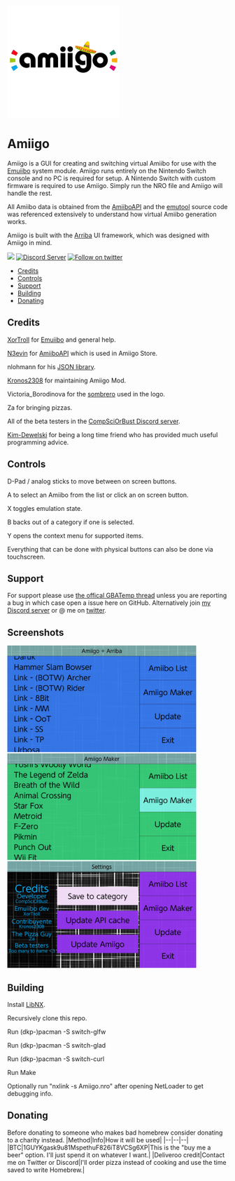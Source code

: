 ![Logo](icon.jpg)

# Amiigo

Amiigo is a GUI for creating and switching virtual Amiibo for use with the [Emuiibo](https://github.com/XorTroll/emuiibo) system module. Amiigo runs entirely on the Nintendo Switch console and no PC is required for setup. A Nintendo Switch with custom firmware is required to use Amiigo. Simply run the NRO file and Amiigo will handle the rest.

All Amiibo data is obtained from the [AmiiboAPI](https://www.amiiboapi.com/) and the [emutool](https://github.com/XorTroll/emuiibo/tree/master/emutool) source code was referenced extensively to understand how virtual Amiibo generation works. 

Amiigo is built with the [Arriba](https://github.com/CompSciOrBust/Arriba) UI framework, which was designed with Amiigo in mind.

<a  href="https://github.com/CompSciOrBust/Amiigo/releases"><img  src="https://img.shields.io/github/downloads/CompSciOrBust/Amiigo/total?style=for-the-badge"  alr = "Downloads "  /></a> <a  href="https://discord.gg/ZhRn3nn"><img  src="https://img.shields.io/discord/673622282790502402?color=green&label=Discord&logo=discord&style=for-the-badge"  alt="Discord Server"  /></a> <a  href="https://twitter.com/CompSciOrBust?ref_src=twsrc%5Etfw"><img  src="https://img.shields.io/twitter/follow/CompSciOrBust?color=blue&label=follow&logo=twitter&style=for-the-badge"  alt="Follow on twitter"  /></a>
<!--ts-->
   * [Credits](#Credits)
   * [Controls](#Controls)
   * [Support](#Support)
   * [Building](#Building)
   * [Donating](#Donating)
<!--te-->
  

## Credits

[XorTroll](https://github.com/XorTroll/) for [Emuiibo](https://github.com/XorTroll/emuiibo) and general help.

[N3evin](https://github.com/N3evin/) for [AmiiboAPI](https://github.com/N3evin/AmiiboAPI) which is used in Amiigo Store.

nlohmann for his [JSON library](https://github.com/nlohmann/json).

[Kronos2308](https://github.com/Kronos2308/) for maintaining Amiigo Mod.

Victoria_Borodinova for the [sombrero](https://pixabay.com/illustrations/sombrero-hat-mexico-mexican-4280389/) used in the logo.

Za for bringing pizzas.

All of the beta testers in the [CompSciOrBust Discord server](https://discord.gg/ZhRn3nn).

[Kim-Dewelski](https://github.com/Kim-Dewelski) for being a long time friend who has provided much useful programming advice.

## Controls

D-Pad / analog sticks to move between on screen buttons.

A to select an Amiibo from the list or click an on screen button.

X toggles emulation state.

B backs out of a category if one is selected.

Y opens the context menu for supported items.

Everything that can be done with physical buttons can also be done via touchscreen.

## Support

For support please use [the offical GBATemp thread](https://gbatemp.net/threads/amiigo-emuiibo-gui.549964/) unless you are reporting a bug in which case open a issue here on GitHub. Alternatively join [my Discord server](https://discord.gg/ZhRn3nn) or @ me on [twitter](https://twitter.com/CompSciOrBust).

## Screenshots

<img  src="https://raw.githubusercontent.com/CompSciOrBust/Amiigo/master/Screenshots/Screenshot_1.jpg"  width="432"/><img  src="https://raw.githubusercontent.com/CompSciOrBust/Amiigo/master/Screenshots/Screenshot_2.jpg"  width="432"/><img  src="https://raw.githubusercontent.com/CompSciOrBust/Amiigo/master/Screenshots/Screenshot_3.jpg" width="432"/>

## Building

Install [LibNX](https://switchbrew.org/wiki/Setting_up_Development_Environment).

Recursively clone this repo.

Run (dkp-)pacman -S switch-glfw

Run (dkp-)pacman -S switch-glad

Run (dkp-)pacman -S switch-curl

Run Make

Optionally run "nxlink -s Amiigo.nro" after opening NetLoader to get debugging info.

## Donating
Before donating to someone who makes bad homebrew consider donating to a charity instead.
|Method|Info|How it will be used|
|--|--|--|
|BTC|1GUYKgask9u81MspethuF826iT8VCSg6XP|This is the "buy me a beer" option. I'll just spend it on whatever I want.|
|Deliveroo credit|Contact me on Twitter or Discord|I'll order pizza instead of cooking and use the time saved to write Homebrew.|
